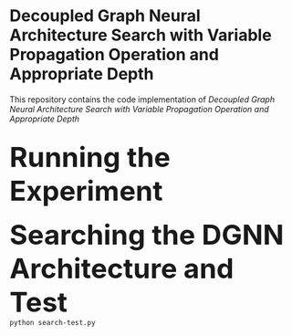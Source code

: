# Decoupled Graph Neural Architecture Search with Variable Propagation Operation and Appropriate Depth

This repository contains the code implementation of <em>Decoupled Graph Neural Architecture Search with Variable Propagation Operation and Appropriate Depth</em>

## <font size=36>Running the Experiment</font>

<b><font size=24>Searching the DGNN Architecture and Test</font></b>  
<code>python search-test.py                                      </code>
 
